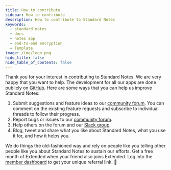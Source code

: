 ```yaml
---
title: How to contribute
sidebar: How to contribute
description: How to contribute to Standard Notes
keywords:
  - standard notes
  - docs
  - notes app
  - end-to-end encryption
  - Template
image: /img/logo.png
hide_title: false
hide_table_of_contents: false
---
```


Thank you for your interest in contributing to Standard Notes. We are very happy that you want to help. The development for all our apps are done publicly on [GitHub](https://github.com/standardnotes). Here are some ways that you can help us improve Standard Notes:

1. Submit suggestions and feature ideas to our [community forum](https://forum.standardnotes.org). You can comment on the existing feature requests and subscribe to individual threads to follow their progress.
2. Report bugs or issues to our [community forum](https://forum.standardnotes.org).
3. Help others on the forum and our [Slack group](https://standardnotes.com/slack).
4. Blog, tweet and share what you like about Standard Notes, what you use it for, and how it helps you.

We do things the old-fashioned way and rely on people like you telling other people like you about Standard Notes to sustain our efforts. Get a free month of Extended when your friend also joins Extended. Log into the [member dashboard](https://dashboard.standardnotes.com) to get your unique referral link. 🙂
